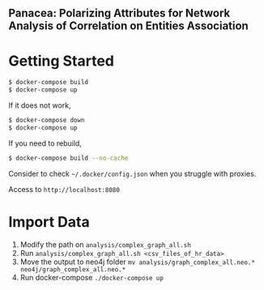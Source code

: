 Panacea: Polarizing Attributes for Network Analysis of Correlation on Entities Association
-------

# Getting Started

```bash
$ docker-compose build
$ docker-compose up
``` 

If it does not work,

```bash
$ docker-compose down
$ docker-compose up
```

If you need to rebuild,

```bash
$ docker-compose build --no-cache
```

Consider to check `~/.docker/config.json` when you struggle with proxies.

Access to `http://localhost:8080`

# Import Data

1. Modify the path on `analysis/complex_graph_all.sh`
2. Run `analysis/complex_graph_all.sh <csv_files_of_hr_data>`
3. Move the output to neo4j folder `mv analysis/graph_complex_all.neo.* neo4j/graph_complex_all.neo.*`
4. Run docker-compose `./docker-compose up`


